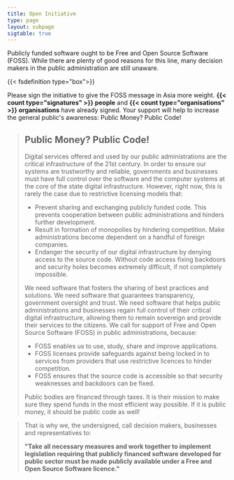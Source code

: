 ```yaml
---
title: Open Initiative
type: page
layout: subpage
sigtable: true
---
```


Publicly funded software ought to be Free and Open Source Software (FOSS). While there are plenty of good reasons for this line, many decision makers in the public administration are still unaware.

{{< fsdefinition type="box">}}

Please sign the initiative to give the FOSS message in Asia more weight. **{{< count type="signatures" >}} people** and **{{< count type="organisations" >}} organisations** have already signed. Your support will help to increase the general public's awareness: Public Money? Public Code!

> ## Public Money? Public Code!
>
> Digital services offered and used by our public administrations are the critical infrastructure of the 21st century. In order to ensure our systems are trustworthy and reliable, governments and businesses must have full control over the software and the computer systems at the core of the state digital infrastructure. However, right now, this is rarely the case due to restrictive licensing models that:
>
> * Prevent sharing and exchanging publicly funded code. This prevents cooperation between public administrations and hinders further development.
> * Result in formation of monopolies by hindering competition. Make administrations become dependent on a handful of foreign companies.
> * Endanger the security of our digital infrastructure by denying access to the source code. Without code access fixing backdoors and security holes becomes extremely difficult, if not completely impossible.
>
> We need software that fosters the sharing of best practices and solutions. We need software that guarantees transparency, government oversight and trust. We need software that helps public administrations and businesses regain full control of their critical digital infrastructure, allowing them to remain sovereign and provide their services to the citizens. We call for support of Free and Open Source Software (FOSS) in public administrations, because:
>
> * FOSS enables us to use, study, share and improve applications.
> * FOSS licenses provide safeguards against being locked in to services from providers that use restrictive licences to hinder competition.
> * FOSS ensures that the source code is accessible so that security weaknesses and backdoors can be fixed.
>
> Public bodies are financed through taxes. It is their mission to make sure they spend funds in the most efficient way possible. If it is public money, it should be public code as well!

>
> That is why we, the undersigned, call decision makers, businesses and representatives to:
>
> **"Take all necessary measures and work together to implement legislation requiring that publicly financed software developed for public sector must be made publicly available under a Free and Open Source Software licence."**

[fs]: https://en.wikipedia.org/wiki/Free_and_open-source_software
